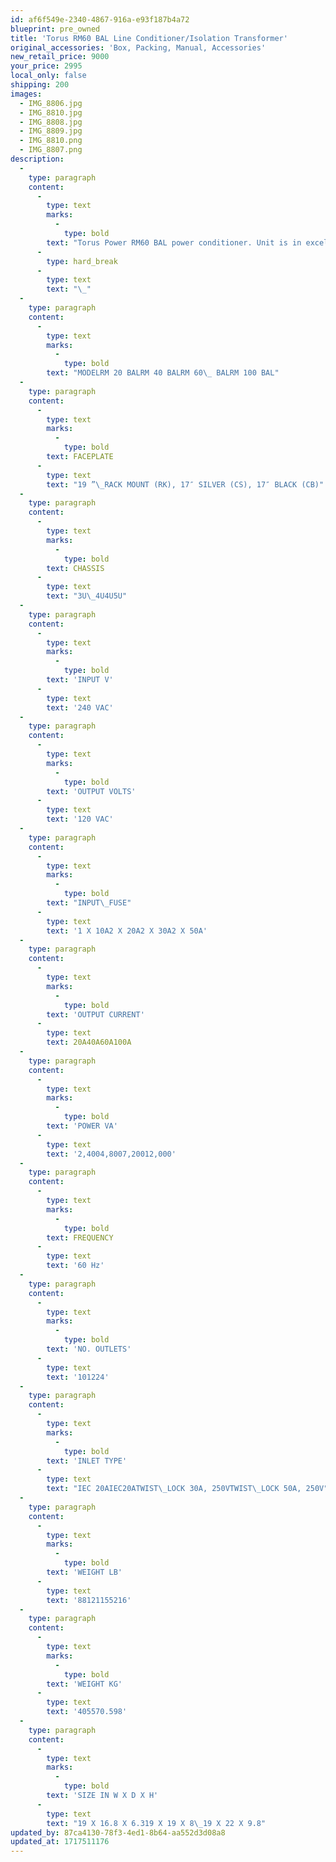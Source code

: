 ```yaml
---
id: af6f549e-2340-4867-916a-e93f187b4a72
blueprint: pre_owned
title: 'Torus RM60 BAL Line Conditioner/Isolation Transformer'
original_accessories: 'Box, Packing, Manual, Accessories'
new_retail_price: 9000
your_price: 2995
local_only: false
shipping: 200
images:
  - IMG_8806.jpg
  - IMG_8810.jpg
  - IMG_8808.jpg
  - IMG_8809.jpg
  - IMG_8810.png
  - IMG_8807.png
description:
  -
    type: paragraph
    content:
      -
        type: text
        marks:
          -
            type: bold
        text: "Torus Power RM60 BAL power conditioner. Unit is in excellent shape with original box and packing.\_240v input and (3) 20A output banks. The very best isolation transformer on the market. Unit sells as new for $9,000.00"
      -
        type: hard_break
      -
        type: text
        text: "\_"
  -
    type: paragraph
    content:
      -
        type: text
        marks:
          -
            type: bold
        text: "MODELRM 20 BALRM 40 BALRM 60\_ BALRM 100 BAL"
  -
    type: paragraph
    content:
      -
        type: text
        marks:
          -
            type: bold
        text: FACEPLATE
      -
        type: text
        text: "19 ”\_RACK MOUNT (RK), 17″ SILVER (CS), 17″ BLACK (CB)"
  -
    type: paragraph
    content:
      -
        type: text
        marks:
          -
            type: bold
        text: CHASSIS
      -
        type: text
        text: "3U\_4U4U5U"
  -
    type: paragraph
    content:
      -
        type: text
        marks:
          -
            type: bold
        text: 'INPUT V'
      -
        type: text
        text: '240 VAC'
  -
    type: paragraph
    content:
      -
        type: text
        marks:
          -
            type: bold
        text: 'OUTPUT VOLTS'
      -
        type: text
        text: '120 VAC'
  -
    type: paragraph
    content:
      -
        type: text
        marks:
          -
            type: bold
        text: "INPUT\_FUSE"
      -
        type: text
        text: '1 X 10A2 X 20A2 X 30A2 X 50A'
  -
    type: paragraph
    content:
      -
        type: text
        marks:
          -
            type: bold
        text: 'OUTPUT CURRENT'
      -
        type: text
        text: 20A40A60A100A
  -
    type: paragraph
    content:
      -
        type: text
        marks:
          -
            type: bold
        text: 'POWER VA'
      -
        type: text
        text: '2,4004,8007,20012,000'
  -
    type: paragraph
    content:
      -
        type: text
        marks:
          -
            type: bold
        text: FREQUENCY
      -
        type: text
        text: '60 Hz'
  -
    type: paragraph
    content:
      -
        type: text
        marks:
          -
            type: bold
        text: 'NO. OUTLETS'
      -
        type: text
        text: '101224'
  -
    type: paragraph
    content:
      -
        type: text
        marks:
          -
            type: bold
        text: 'INLET TYPE'
      -
        type: text
        text: "IEC 20AIEC20ATWIST\_LOCK 30A, 250VTWIST\_LOCK 50A, 250V"
  -
    type: paragraph
    content:
      -
        type: text
        marks:
          -
            type: bold
        text: 'WEIGHT LB'
      -
        type: text
        text: '88121155216'
  -
    type: paragraph
    content:
      -
        type: text
        marks:
          -
            type: bold
        text: 'WEIGHT KG'
      -
        type: text
        text: '405570.598'
  -
    type: paragraph
    content:
      -
        type: text
        marks:
          -
            type: bold
        text: 'SIZE IN W X D X H'
      -
        type: text
        text: "19 X 16.8 X 6.319 X 19 X 8\_19 X 22 X 9.8"
updated_by: 87ca4130-78f3-4ed1-8b64-aa552d3d08a8
updated_at: 1717511176
---
```

